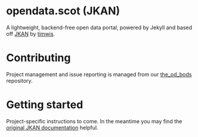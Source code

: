 # opendata.scot (JKAN)
A lightweight, backend-free open data portal, powered by Jekyll and based off [JKAN](https://github.com/timwis/jkan) by [timwis](https://github.com/timwis).

# Contributing

Project management and issue reporting is managed from our [the_od_bods](https://github.com/OpenDataScotland/the_od_bods) repository.

# Getting started

Project-specific instructions to come. In the meantime you may find the [original JKAN documentation](https://github.com/timwis/jkan/wiki) helpful.